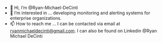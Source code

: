 - 👋 Hi, I’m @Ryan-Michael-DeCinti
- 👀 I’m interested in ... developing monitoring and alerting systems for enterprise organizations.
- 📫 How to reach me ... I can be contacted via email at ryanmichaeldecinti@gmail.com. I can also be found on Linkedin @Ryan Michael DeCinti

<!---
Ryan-Michael-DeCinti/Ryan-Michael-DeCinti is a ✨ special ✨ repository because its `README.md` (this file) appears on your GitHub profile.
You can click the Preview link to take a look at your changes.
--->
